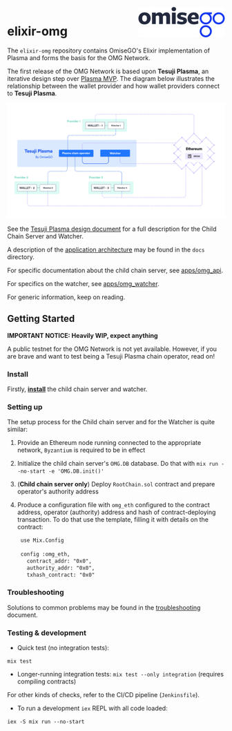 <img src="assets/logo.png" align="right" />

# elixir-omg
The `elixir-omg` repository contains OmiseGO's Elixir implementation of Plasma and forms the basis for the OMG Network.

The first release of the OMG Network is based upon **Tesuji Plasma**, an iterative design step over [Plasma MVP](../plasma-mvp). The diagram below illustrates the relationship between the wallet provider and how wallet providers connect to **Tesuji Plasma**.

![eWallet server and OMG Network](assets/OMG-network-eWallet.jpg)

See the [Tesuji Plasma design document](FIXME) for a full description for the Child Chain Server and Watcher.

A description of the [application architecture](docs/architecture.md) may be found in the `docs` directory.

For specific documentation about the child chain server, see [apps/omg_api](apps/omg_api).

For specifics on the watcher, see [apps/omg_watcher](apps/omg_watcher).

For generic information, keep on reading.

## Getting Started
**IMPORTANT NOTICE: Heavily WIP, expect anything**

A public testnet for the OMG Network is not yet available. However, if you are brave and want to test being a Tesuji Plasma chain operator, read on!

### Install
Firstly, **[install](docs/install.md)** the child chain server and watcher.

### Setting up
The setup process for the Child chain server and for the Watcher is quite similar:

1. Provide an Ethereum node running connected to the appropriate network, `Byzantium` is required to be in effect
1. Initialize the child chain server's `OMG.DB` database.
Do that with `mix run --no-start -e 'OMG.DB.init()'`
1. (**Child chain server only**) Deploy `RootChain.sol` contract and prepare operator's authority address
1. Produce a configuration file with `omg_eth` configured to the contract address, operator (authority) address and hash of contract-deploying transaction.
To do that use the template, filling it with details on the contract:

        use Mix.Config

        config :omg_eth,
          contract_addr: "0x0",
          authority_addr: "0x0",
          txhash_contract: "0x0"

### Troubleshooting
Solutions to common problems may be found in the [troubleshooting](docs/troubleshooting.md) document.

### Testing & development

- Quick test (no integration tests):
```
mix test
```
- Longer-running integration tests: ```mix test --only integration``` (requires compiling contracts)

For other kinds of checks, refer to the CI/CD pipeline (`Jenkinsfile`).

- To run a development `iex` REPL with all code loaded:
```
iex -S mix run --no-start
```
